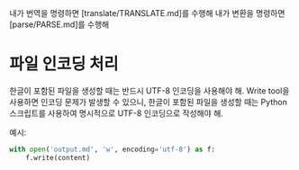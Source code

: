 내가 번역을 명령하면 [translate/TRANSLATE.md]를 수행해
내가 변환을 명령하면 [parse/PARSE.md]를 수행해

# 파일 인코딩 처리
한글이 포함된 파일을 생성할 때는 반드시 UTF-8 인코딩을 사용해야 해.
Write tool을 사용하면 인코딩 문제가 발생할 수 있으니, 한글이 포함된 파일을 생성할 때는 Python 스크립트를 사용하여 명시적으로 UTF-8 인코딩으로 작성해야 해.

예시:
```python
with open('output.md', 'w', encoding='utf-8') as f:
    f.write(content)
```